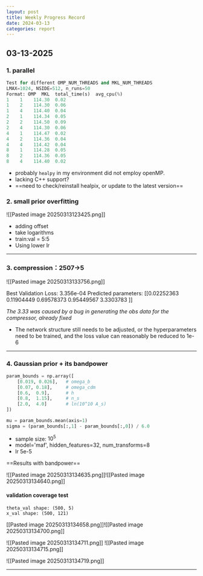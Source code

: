 ```yaml
---
layout: post
title: Weekly Progress Record
date: 2024-03-13
categories: report
---
```


## 03-13-2025

### 1. parallel

```python
Test for different OMP_NUM_THREADS and MKL_NUM_THREADS
LMAX=1024, NSIDE=512, n_runs=50
Format: OMP  MKL  total_time(s)  avg_cpu(%)
1    1    114.30  0.02
1    2    114.30  0.06
1    4    114.40  0.04
2    1    114.34  0.05
2    2    114.50  0.09
2    4    114.30  0.06
4    1    114.47  0.02
4    2    114.36  0.04
4    4    114.42  0.04
8    1    114.28  0.05
8    2    114.36  0.05
8    4    114.40  0.02

```

- probably `healpy` in my environment did not employ openMP.
- lacking C++ support?
- ==need to check/reinstall healpix, or update to the latest version==

### 2. small prior overfitting

![[Pasted image 20250313123425.png]]

- adding offset
- take logarithms
- train:val = 5:5
- Using lower lr


---

### 3. compression：2507->5

![[Pasted image 20250313133756.png]]


Best Validation Loss: 3.356e-04
Predicted parameters:
 [[0.02252363 0.11904449 0.69578373 0.95449567 3.3303783 ]]

*The 3.33 was caused by a bug in generating the obs data for the compressor, already fixed*

- The network structure still needs to be adjusted, or the hyperparameters need to be trained, and the loss value can reasonably be reduced to 1e-6

---

### 4. Gaussian prior + its bandpower


```python
param_bounds = np.array([
    [0.019, 0.026],   # omega_b
    [0.07, 0.18],     # omega_cdm
    [0.6,  0.9],      # h
    [0.8,  1.15],     # n_s
    [2.0,  4.0]       # ln(10^10 A_s)
])

mu = param_bounds.mean(axis=1)                    
sigma = (param_bounds[:,1] - param_bounds[:,0]) / 6.0

```

- sample size: $10^5$
- model='maf', hidden_features=32, num_transforms=8
- lr 5e-5


==Results with bandpower==

![[Pasted image 20250313134635.png]]![[Pasted image 20250313134640.png]]

#### validation coverage test

```
theta_val shape: (500, 5)
x_val shape: (500, 121)

```


[[Pasted image 20250313134658.png]]![[Pasted image 20250313134700.png]]

![[Pasted image 20250313134711.png]]
![[Pasted image 20250313134715.png]]

![[Pasted image 20250313134719.png]]

---

### 